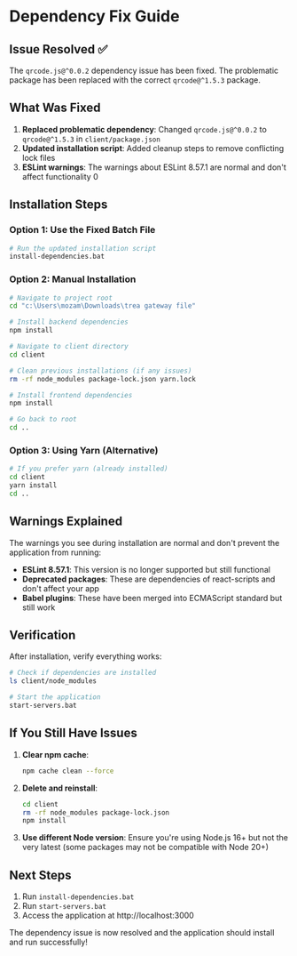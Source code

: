 # Dependency Fix Guide

## Issue Resolved ✅

The `qrcode.js@^0.0.2` dependency issue has been fixed. The problematic package has been replaced with the correct `qrcode@^1.5.3` package.

## What Was Fixed

1. **Replaced problematic dependency**: Changed `qrcode.js@^0.0.2` to `qrcode@^1.5.3` in `client/package.json`
2. **Updated installation script**: Added cleanup steps to remove conflicting lock files
3. **ESLint warnings**: The warnings about ESLint 8.57.1 are normal and don't affect functionality <mcreference link="https://eslint.org/version-support" index="0">0</mcreference>

## Installation Steps

### Option 1: Use the Fixed Batch File
```bash
# Run the updated installation script
install-dependencies.bat
```

### Option 2: Manual Installation
```bash
# Navigate to project root
cd "c:\Users\mozam\Downloads\trea gateway file"

# Install backend dependencies
npm install

# Navigate to client directory
cd client

# Clean previous installations (if any issues)
rm -rf node_modules package-lock.json yarn.lock

# Install frontend dependencies
npm install

# Go back to root
cd ..
```

### Option 3: Using Yarn (Alternative)
```bash
# If you prefer yarn (already installed)
cd client
yarn install
cd ..
```

## Warnings Explained

The warnings you see during installation are normal and don't prevent the application from running:

- **ESLint 8.57.1**: This version is no longer supported but still functional
- **Deprecated packages**: These are dependencies of react-scripts and don't affect your app
- **Babel plugins**: These have been merged into ECMAScript standard but still work

## Verification

After installation, verify everything works:

```bash
# Check if dependencies are installed
ls client/node_modules

# Start the application
start-servers.bat
```

## If You Still Have Issues

1. **Clear npm cache**:
   ```bash
   npm cache clean --force
   ```

2. **Delete and reinstall**:
   ```bash
   cd client
   rm -rf node_modules package-lock.json
   npm install
   ```

3. **Use different Node version**: Ensure you're using Node.js 16+ but not the very latest (some packages may not be compatible with Node 20+)

## Next Steps

1. Run `install-dependencies.bat`
2. Run `start-servers.bat`
3. Access the application at http://localhost:3000

The dependency issue is now resolved and the application should install and run successfully!